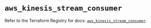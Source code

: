 # `aws_kinesis_stream_consumer`

Refer to the Terraform Registry for docs: [`aws_kinesis_stream_consumer`](https://registry.terraform.io/providers/hashicorp/aws/4.54.0/docs/resources/kinesis_stream_consumer).
